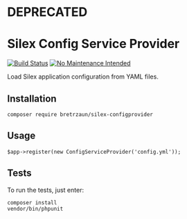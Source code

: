 # DEPRECATED

# Silex Config Service Provider

[![Build Status](https://travis-ci.org/bretrzaun/silex-configprovider.svg?branch=master)](https://travis-ci.org/bretrzaun/silex-configprovider)
[![No Maintenance Intended](http://unmaintained.tech/badge.svg)](http://unmaintained.tech/)

Load Silex application configuration from YAML files.

## Installation

```
composer require bretrzaun/silex-configprovider
```

## Usage

```
$app->register(new ConfigServiceProvider('config.yml'));
```

## Tests

To run the tests, just enter:

```
composer install
vendor/bin/phpunit
```
